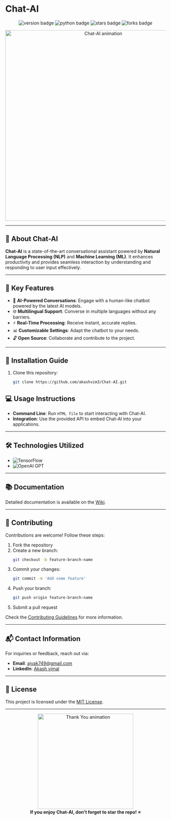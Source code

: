 # Chat-AI 

<p align="center">
  <img src="https://img.shields.io/badge/Version-1.0.0-blue?style=for-the-badge&logo=github" alt="version badge"/>
  <img src="https://img.shields.io/badge/Made%20With-Python-blue?style=for-the-badge&logo=HTML,API" alt="python badge"/>
  <img src="https://img.shields.io/github/stars/akashvim3/Chat-AI?style=for-the-badge" alt="stars badge"/>
  <img src="https://img.shields.io/github/forks/akashvim3/Chat-AI?style=for-the-badge" alt="forks badge"/>
</p>

<p align="center">
  <img src="https://user-images.githubusercontent.com/yourimage.gif" alt="Chat-AI animation" width="600"/>
</p>

---

## 🚀 About Chat-AI

**Chat-AI** is a state-of-the-art conversational assistant powered by **Natural Language Processing (NLP)** and **Machine Learning (ML)**. It enhances productivity and provides seamless interaction by understanding and responding to user input effectively.

---

## 🌟 Key Features

- 🤖 **AI-Powered Conversations**: Engage with a human-like chatbot powered by the latest AI models.
- 🌐 **Multilingual Support**: Converse in multiple languages without any barriers.
- ⚡ **Real-Time Processing**: Receive instant, accurate replies.
- 📊 **Customizable Settings**: Adapt the chatbot to your needs.
- 🔓 **Open Source**: Collaborate and contribute to the project.

---

## 🔧 Installation Guide

1. Clone this repository:
   ```bash
   git clone https://github.com/akashvim3/Chat-AI.git
   ```

## 💻 Usage Instructions

- **Command Line**: Run `HTML file` to start interacting with Chat-AI.
- **Integration**: Use the provided API to embed Chat-AI into your applications.

---

## 🛠️ Technologies Utilized

- ![TensorFlow](https://img.shields.io/badge/-TensorFlow-FF6F00?logo=tensorflow&logoColor=white)
- ![OpenAI GPT](https://img.shields.io/badge/-OpenAI%20GPT-412991?logo=openai&logoColor=white)

---

## 📚 Documentation

Detailed documentation is available on the [Wiki](https://github.com/akashvim3/Chat-AI/wiki).

---

## 🤝 Contributing

Contributions are welcome! Follow these steps:

1. Fork the repository
2. Create a new branch:
   ```bash
   git checkout -b feature-branch-name
   ```
3. Commit your changes:
   ```bash
   git commit -m 'Add some feature'
   ```
4. Push your branch:
   ```bash
   git push origin feature-branch-name
   ```
5. Submit a pull request

Check the [Contributing Guidelines](CONTRIBUTING.md) for more information.

---

## 📬 Contact Information

For inquiries or feedback, reach out via:

- **Email**: [ajyak749@gmail.com](mailto:ajyak749@gmail.com)
- **LinkedIn**: [Akash vimal](https://linkedin.com/in/akashvimal)

---

## 📜 License

This project is licensed under the [MIT License](LICENSE).

---

<p align="center">
  <img src="https://user-images.githubusercontent.com/thankyou.gif" alt="Thank You animation" width="300"/>
  <br/>
  <strong>If you enjoy Chat-AI, don't forget to star the repo! ⭐</strong>
</p>
